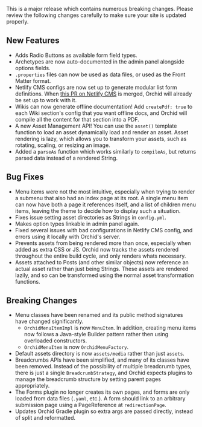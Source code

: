 ---
---

This is a major release which contains numerous breaking changes. Please review the following changes carefully to make
sure your site is updated properly.

## New Features

- Adds Radio Buttons as available form field types.
- Archetypes are now auto-documented in the admin panel alongside options fields.
- `.properties` files can now be used as data files, or used as the Front Matter format. 
- Netlify CMS configs are now set up to generate modular list form definitions. When [this PR on Netlify CMS](https://github.com/netlify/netlify-cms/pull/1857#issuecomment-437908110)
    is merged, Orchid will already be set up to work with it.
- Wikis can now generate offline documentation! Add `createPdf: true` to each Wiki section's config that you want 
    offline docs, and Orchid will compile all the content for that section into a PDF.
- A new Asset Management API! You can use the `asset()` template function to load an asset dynamically load and render 
    an asset. Asset rendering is lazy, which allows you to transform your assets, such as rotating, scaling, or resizing 
    an image.
- Added a `parseAs` function which works similarly to `compileAs`, but returns parsed data instead of a rendered String.

## Bug Fixes

- Menu items were not the most intuitive, especially when trying to render a submenu that also had an index page at its 
    root. A single menu item can now have both a page it references itself, and a list of children menu items, leaving 
    the theme to decide how to display such a situation.
- Fixes issue setting asset directories as Strings in `config.yml`.
- Makes option types linkable in admin panel again.
- Fixed several issues with bad configurations in Netlify CMS config, and errors using it locally with Orchid's server.
- Prevents assets from being rendered more than once, especially when added as extra CSS or JS. Orchid now tracks the 
    assets rendered throughout the entire build cycle, and only renders whats necessary.
- Assets attached to Posts (and other similar objects) now reference an actual asset rather than just being Strings. 
    These assets are rendered lazily, and so can be transformed using the normal asset transformation functions.

## Breaking Changes

- Menu classes have been renamed and its public method signatures have changed significantly. 
    - `OrchidMenuItemImpl` is now `MenuItem`. In addition, creating menu items now follows a Java-style Builder pattern
        rather then using overloaded constructors.
    - `OrchidMenuItem` is now `OrchidMenuFactory`.
- Default assets directory is now `assets/media` rather than just `assets`.
- Breadcrumbs APIs have been simplified, and many of its classes have been removed. Instead of the possibility of 
    multiple breadcrumb types, there is just a single `BreadcrumbStrategy`, and Orchid expects plugins to manage the 
    breadcrumb structure by setting parent pages appropriately.
- The Forms plugin no longer creates its own pages, and forms are only loaded from data files (`.yaml`, etc.). A form 
    should link to an arbitrary submission page using a PageReference at `redirectionPage`. 
- Updates Orchid Gradle plugin so extra args are passed directly, instead of split and reformatted.